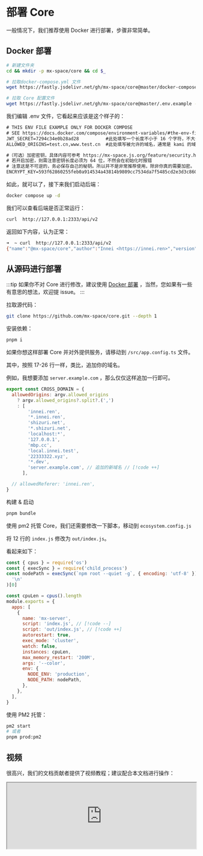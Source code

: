 # 部署 Core

一般情况下，我们推荐使用 Docker 进行部署，步骤非常简单。

## Docker 部署

```bash
# 新建文件夹
cd && mkdir -p mx-space/core && cd $_

# 拉取docker-compose.yml 文件
wget https://fastly.jsdelivr.net/gh/mx-space/core@master/docker-compose.yml

# 拉取 Core 配置文件
wget https://fastly.jsdelivr.net/gh/mx-space/core@master/.env.example -O .env
```

我们编辑 .env 文件，它看起来应该是这个样子的：

```txt
# THIS ENV FILE EXAMPLE ONLY FOR DOCKER COMPOSE
# SEE https://docs.docker.com/compose/environment-variables/#the-env-file
JWT_SECRET=7294c34e0b28ad28          #此处填写一个长度不小于 16 个字符，不大于 32 个字符的字符串
ALLOWED_ORIGINS=test.cn,www.test.cn  #此处填写被允许的域名，通常是 kami 的域名，如果允许多个域名访问，用英文逗号，分隔

#（可选）加密密钥，具体内容可参考 https://mx-space.js.org/feature/security.html
# 若开启加密，则需注意密钥长度必须为 64 位，不然会在初始化时报错
# 注意这是不可逆的，务必保存自己的秘钥。所以并不是非常推荐使用，除非你真的需要加密。
ENCRYPT_KEY=593f62860255feb0a914534a43814b9809cc7534da7f5485cd2e3d3c8609acab
```

如此，就可以了，接下来我们启动后端：

```bash
docker compose up -d
```

我们可以查看后端是否正常运行：

```bash
curl  http://127.0.0.1:2333/api/v2
```

返回如下内容，认为正常：

```bash
➜  ~ curl  http://127.0.0.1:2333/api/v2
{"name":"@mx-space/core","author":"Innei <https://innei.ren>","version":"3.36.4","homepage":"https://github.com/mx-space/core#readme","issues":"https://github.com/mx-space/core/issues"}
```

## 从源码进行部署

:::tip
如果你不对 Core 进行修改，建议使用 [Docker 部署](/deploy/index.md#docker-部署) ，当然，您如果有一些有意思的想法，欢迎提 issue。
:::

拉取源代码：

```bash
git clone https://github.com/mx-space/core.git --depth 1
```

安装依赖：

```bash
pnpm i
```

如果你想这样部署 Core 并对外提供服务，请移动到 `/src/app.config.ts` 文件。

其中，按照 17-26 行一样，类比，追加你的域名。

例如，我想要添加 `server.example.com` ，那么仅仅这样追加一行即可。

```js
export const CROSS_DOMAIN = {
  allowedOrigins: argv.allowed_origins
    ? argv.allowed_origins?.split?.(',')
    : [
        'innei.ren',
        '*.innei.ren',
        'shizuri.net',
        '*.shizuri.net',
        'localhost:*',
        '127.0.0.1',
        'mbp.cc',
        'local.innei.test',
        '22333322.xyz',
        '*.dev',
        'server.example.com', // 追加的新域名 // [!code ++]
      ],

  // allowedReferer: 'innei.ren',
}
```

构建 & 启动

```bash
pnpm bundle
```

使用 pm2 托管 Core，我们还需要修改一下脚本，移动到 `ecosystem.config.js`

将 12 行的 `index.js` 修改为 `out/index.js`。

看起来如下：

```js
const { cpus } = require('os')
const { execSync } = require('child_process')
const nodePath = execSync(`npm root --quiet -g`, { encoding: 'utf-8' }).split(
  '\n'
)[0]

const cpuLen = cpus().length
module.exports = {
  apps: [
    {
      name: 'mx-server',
      script: 'index.js', // [!code --]
      script: 'out/index.js', // [!code ++]
      autorestart: true,
      exec_mode: 'cluster',
      watch: false,
      instances: cpuLen,
      max_memory_restart: '200M',
      args: '--color',
      env: {
        NODE_ENV: 'production',
        NODE_PATH: nodePath,
      },
    },
  ],
}
```

使用 PM2 托管：

```bash
pm2 start
# 或者
pnpm prod:pm2
```

## 视频

很高兴，我们的文档贡献者提供了视频教程；建议配合本文档进行操作：

<iframe src="https://api.paugram.com/bili?bv=BV14N4y137ZW&style=gray" style="height: 176px; width: 100%"></iframe>
